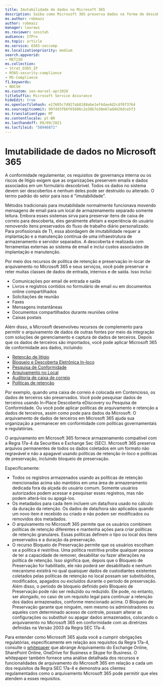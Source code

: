 ```yaml
---
title: Imutabilidade de dados no Microsoft 365
description: Saiba como Microsoft 365 preserva dados na forma de descoberta para lidar com a conformidade regulamentar, os requisitos de governança interna e os riscos de litígio.
ms.author: robmazz
author: robmazz
manager: laurawi
ms.reviewer: sosstah
audience: ITPro
ms.topic: article
ms.service: O365-seccomp
ms.localizationpriority: medium
search.appverid:
- MET150
ms.collection:
- Strat_O365_IP
- M365-security-compliance
- MS-Compliance
f1.keywords:
- NOCSH
ms.custom: seo-marvel-apr2020
titleSuffix: Microsoft Service Assurance
hideEdit: true
ms.openlocfilehash: e17685c7d927ab8188abe1ef4dae4d2cdf0f3764
ms.sourcegitcommit: 997dd3f66f65686c2e38b7e30e67add426dce5f3
ms.translationtype: MT
ms.contentlocale: pt-BR
ms.lasthandoff: 09/09/2021
ms.locfileid: "58946871"
---
```

# <a name="data-immutability-in-microsoft-365"></a>Imutabilidade de dados no Microsoft 365

A conformidade regulamentar, os requisitos de governança interna ou os riscos de litígio exigem que as organizações preservem emails e dados associados em um formulário descobrivel. Todos os dados no sistema devem ser descobertos e nenhum deles pode ser destruído ou alterado. O termo padrão do setor para isso é "imutabilidade".

Métodos tradicionais para imutabilidade normalmente funcionava movendo mensagens de email para um local de armazenamento separado somente leitura. Embora esses sistemas sirva para preservar itens de caixa de correio para descoberta, eles geralmente afetam a experiência do usuário removendo itens preservados do fluxo de trabalho diário personalizado. Para profissionais de TI, essa abordagem de imutabilidade requer a implantação e a manutenção contínua de uma infraestrutura de armazenamento e servidor separados. A descoberta é realizada com ferramentas externas ao sistema de email e inclui custos associados de implantação e manutenção.

Por meio dos recursos de política de retenção e preservação in-locar de arquivamento no Microsoft 365 e seus serviços, você pode preservar e reter muitas classes de dados de entrada, internos e de saída. Isso inclui:

- Comunicações por email de entrada e saída
- Livros e registros contidos no formulário de email ou em documentos online compartilhados
- Solicitações de reunião
- Faxes
- Mensagens instantâneas
- Documentos compartilhados durante reuniões online
- Caixas postais

Além disso, a Microsoft desenvolveu recursos [](https://support.office.com/article/Archiving-third-party-data-in-Office-365-0ce338d5-3666-4a18-86ab-c6910ff408cc) de complemento para permitir o arquivamento de dados de outras fontes por meio da integração com soluções de gerenciamento e captura de dados de terceiros. Depois que os dados de terceiros são importados, você pode aplicar Microsoft 365 de conformidade aos dados, incluindo:

- [Retenção de litígio](/microsoft-365/compliance/create-a-litigation-hold)
- [Bloqueio e Descoberta Eletrônica In-loco](/microsoft-365/compliance/manage-legal-investigations)
- [Pesquisa de Conformidade](/microsoft-365/compliance/search-for-content)
- [Arquivamento no Local](/microsoft-365/compliance/enable-archive-mailboxes)
- [Auditoria de caixa de correio](/microsoft-365/compliance/enable-mailbox-auditing)
- [Políticas de retenção](/microsoft-365/compliance/retention-policies)

Por exemplo, quando uma caixa de correio é colocada em Contencioso, os dados de terceiros são preservados. Você pode pesquisar dados de terceiros usando In-Place Descoberta eDiscovery ou Pesquisa de Conformidade. Ou você pode aplicar políticas de arquivamento e retenção a dados de terceiros, assim como pode para dados da Microsoft. O arquivamento de dados de terceiros em Microsoft 365 ajuda sua organização a permanecer em conformidade com políticas governamentais e regulatórias.

O arquivamento em Microsoft 365 fornece armazenamento compatível com a Regra 17a-4 da Securities e Exchange Sec (SEC). Microsoft 365 preserva arquivos permanentes de todos os dados coletados em um formato não regravável e não a apagavel usando políticas de retenção in-loco e políticas de preservação, incluindo bloqueio de preservação.

Especificamente:

- Todos os registros armazenados usando as políticas de retenção mencionadas acima são mantidos em uma área de armazenamento dedicada fora da alçada do usuário comum. Somente usuários autorizados podem acessar e pesquisar esses registros, mas não podem alterá-los ou apagá-los.
- Os metadados para cada item incluem um data/hora usado no cálculo da duração da retenção. Os dados de data/hora são aplicados quando um novo item é recebido ou criado e não podem ser modificados ou removidos dos metadados.
- O arquivamento no Microsoft 365 permite que os usuários combinem políticas de retenção diferentes e mantenha ações para criar políticas de retenção granulares. Essas políticas definem o tipo ou local dos itens preservados e a duração da preservação.
- O recurso Bloqueio de Preservação permite que os usuários escolham se a política é restritiva. Uma política restritiva proíbe qualquer pessoa de ter a capacidade de remover, desabilitar ou fazer alterações na política de retenção. Isso significa que, depois que o Bloqueio de Preservação for habilitado, ele não poderá ser desabilitado e nenhum mecanismo existirá no qual quaisquer dados de custodiantes existentes coletados pelas políticas de retenção no local possam ser substituídos, modificados, apagados ou excluídos durante o período de preservação. Além disso, o período de bloqueio definido pelo Bloqueio de Preservação pode não ser reduzido ou reduzido. Ele pode, no entanto, ser alongado, no caso de um requisito legal para continuar a retenção dos dados armazenados, conforme mencionado acima. O Bloqueio de Preservação garante que ninguém, nem mesmo os administradores ou aqueles com determinado acesso de controle, possam alterar as configurações ou substituir ou apagar dados armazenados, colocando o arquivamento no Microsoft 365 em conformidade com as diretrizes definidas na Versão 2003 da Regra SEC 17a-4.

Para entender como Microsoft 365 ajuda você a cumprir obrigações regulatórias, especificamente em relação aos requisitos da Regra 17a-4, consulte o [whitepaper](https://www.microsoft.com/microsoft-365/blog/wp-content/uploads/2015/11/Microsoft-EOA-White-Paper.pdf) que abrange Arquivamento do Exchange Online, SharePoint Online, OneDrive for Business e Skype for Business. O whitepaper também fornece uma análise detalhada dos recursos e funcionalidades de arquivamento do Microsoft 365 em relação a cada um dos requisitos da Regra SEC 17a-4 e demonstra aos clientes regulamentados como o arquivamento Microsoft 365 pode permitir que eles atendem a esses requisitos.
